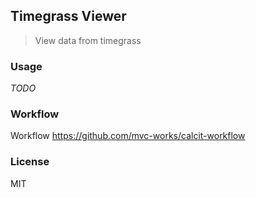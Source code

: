 
Timegrass Viewer
----

> View data from timegrass

### Usage

*TODO*

### Workflow

Workflow https://github.com/mvc-works/calcit-workflow

### License

MIT
